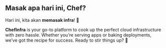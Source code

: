 ## Masak apa hari ini, Chef?

Hari ini, kita akan **memasak infra**! 🍳

**ChefInfra** is your go-to platform to cook up the perfect cloud infrastructure with zero hassle. Whether you're serving apps or baking deployments, we’ve got the recipe for success. Ready to stir things up? 🍜
